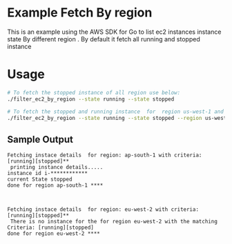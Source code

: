 
# Example  Fetch By region

This is an example using the AWS SDK for Go to list ec2 instances instance state By different region . By default it fetch all running and stopped instance 


# Usage


```sh
# To fetch the stopped instance of all region use below:
./filter_ec2_by_region --state running --state stopped

# To fetch the stopped and running instance  for  region us-west-1 and eu-west-1 use below:
./filter_ec2_by_region --state running --state stopped --region us-west-1 --region=eu-west-1
```

## Sample Output

```
Fetching instace details  for region: ap-south-1 with criteria:  [running][stopped]**
 printing instance details.....
instance id i-************
current State stopped
done for region ap-south-1 ****



Fetching instace details  for region: eu-west-2 with criteria:  [running][stopped]**
 There is no instance for the for region eu-west-2 with the matching Criteria: [running][stopped]
done for region eu-west-2 ****
```
